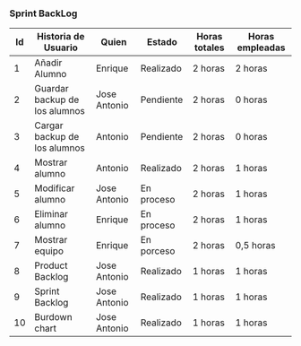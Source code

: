 ### Sprint BackLog

Id | Historia de Usuario | Quien | Estado | Horas totales | Horas empleadas |
| -- | -- | -- | -- | -- | --| 
1 |Añadir Alumno| Enrique | Realizado | 2 horas | 2 horas
2 | Guardar backup de los alumnos | Jose Antonio | Pendiente |2 horas  | 0 horas
3 | Cargar backup de los alumnos | Antonio | Pendiente | 2 horas |  0 horas
4 | Mostrar alumno | Antonio | Realizado |2 horas | 1 horas
5 | Modificar alumno | Jose Antonio | En proceso | 2 horas| 1 horas
6 | Eliminar alumno | Enrique | En proceso |2 horas  | 1 horas
7 | Mostrar equipo | Enrique | En porceso | 2 horas| 0,5 horas
8 | Product Backlog | Jose Antonio | Realizado | 1 horas | 1 horas
9 | Sprint Backlog | Jose Antonio | Realizado | 1 horas | 1 horas
10 | Burdown chart | Jose Antonio | Realizado | 1 horas | 1 horas